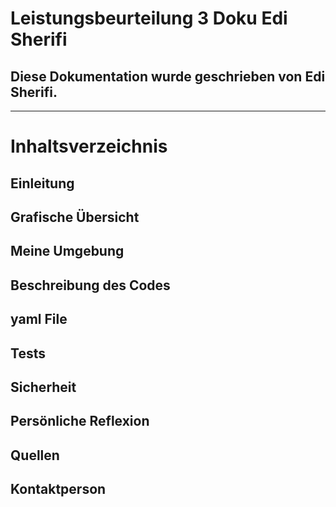 # Leistungsbeurteilung 3 Doku Edi Sherifi 
## Diese Dokumentation wurde geschrieben von Edi Sherifi. 
----------------------------------------------------------------------------
# **Inhaltsverzeichnis**
## Einleitung
## Grafische Übersicht
## Meine Umgebung
## Beschreibung des Codes
## yaml File
## Tests
## Sicherheit
## Persönliche Reflexion
## Quellen
## Kontaktperson